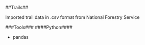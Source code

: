 ##Trails##

Imported trail data in .csv format from National Forestry Service

###Tools###
####Python####
* pandas
